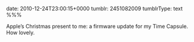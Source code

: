 date: 2010-12-24T23:00:15+0000
tumblr: 2451082009
tumblrType: text
%%%

Apple’s Christmas present to me: a firmware update for my Time Capsule. How lovely. 
